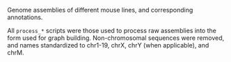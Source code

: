 Genome assemblies of different mouse lines, and corresponding annotations.

All `process_*` scripts were those used to process raw assemblies into the form used for graph building. Non-chromosomal sequences were removed, and names standardized to chr1-19, chrX, chrY (when applicable), and chrM.
